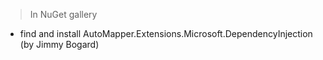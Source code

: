 > In NuGet gallery
  - find and install
    AutoMapper.Extensions.Microsoft.DependencyInjection (by Jimmy Bogard)